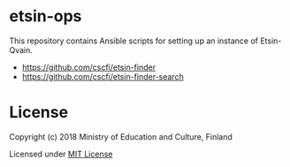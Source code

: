 # etsin-ops

This repository contains Ansible scripts for setting up an instance of Etsin-Qvain.
- https://github.com/cscfi/etsin-finder
- https://github.com/cscfi/etsin-finder-search

# License

Copyright (c) 2018 Ministry of Education and Culture, Finland

Licensed under [MIT License](https://github.com/CSCfi/etsin-ops/blob/master/LICENSE)
